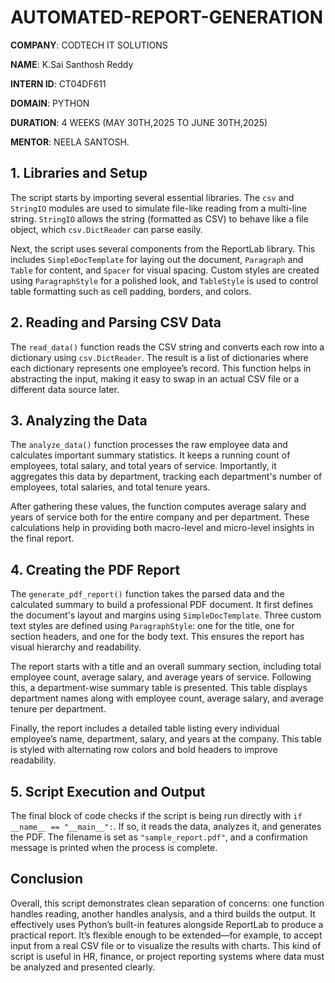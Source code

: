 # AUTOMATED-REPORT-GENERATION

**COMPANY**: CODTECH IT SOLUTIONS

**NAME**: K.Sai Santhosh Reddy

**INTERN ID**: CT04DF611

**DOMAIN**: PYTHON

**DURATION**: 4 WEEKS (MAY 30TH,2025 TO JUNE 30TH,2025)

**MENTOR**: NEELA SANTOSH.

## 1. Libraries and Setup

The script starts by importing several essential libraries. The `csv` and `StringIO` modules are used to simulate file-like reading from a multi-line string. `StringIO` allows the string (formatted as CSV) to behave like a file object, which `csv.DictReader` can parse easily.

Next, the script uses several components from the ReportLab library. This includes `SimpleDocTemplate` for laying out the document, `Paragraph` and `Table` for content, and `Spacer` for visual spacing. Custom styles are created using `ParagraphStyle` for a polished look, and `TableStyle` is used to control table formatting such as cell padding, borders, and colors.

## **2. Reading and Parsing CSV Data**

The `read_data()` function reads the CSV string and converts each row into a dictionary using `csv.DictReader`. The result is a list of dictionaries where each dictionary represents one employee’s record. This function helps in abstracting the input, making it easy to swap in an actual CSV file or a different data source later.

## **3. Analyzing the Data**

The `analyze_data()` function processes the raw employee data and calculates important summary statistics. It keeps a running count of employees, total salary, and total years of service. Importantly, it aggregates this data by department, tracking each department's number of employees, total salaries, and total tenure years.

After gathering these values, the function computes average salary and years of service both for the entire company and per department. These calculations help in providing both macro-level and micro-level insights in the final report.

## **4. Creating the PDF Report**

The `generate_pdf_report()` function takes the parsed data and the calculated summary to build a professional PDF document. It first defines the document's layout and margins using `SimpleDocTemplate`. Three custom text styles are defined using `ParagraphStyle`: one for the title, one for section headers, and one for the body text. This ensures the report has visual hierarchy and readability.

The report starts with a title and an overall summary section, including total employee count, average salary, and average years of service. Following this, a department-wise summary table is presented. This table displays department names along with employee count, average salary, and average tenure per department.

Finally, the report includes a detailed table listing every individual employee’s name, department, salary, and years at the company. This table is styled with alternating row colors and bold headers to improve readability.

## **5. Script Execution and Output**

The final block of code checks if the script is being run directly with `if __name__ == "__main__":`. If so, it reads the data, analyzes it, and generates the PDF. The filename is set as `"sample_report.pdf"`, and a confirmation message is printed when the process is complete.

## **Conclusion**

Overall, this script demonstrates clean separation of concerns: one function handles reading, another handles analysis, and a third builds the output. It effectively uses Python’s built-in features alongside ReportLab to produce a practical report. It’s flexible enough to be extended—for example, to accept input from a real CSV file or to visualize the results with charts. This kind of script is useful in HR, finance, or project reporting systems where data must be analyzed and presented clearly.


